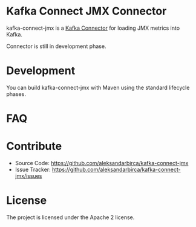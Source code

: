 # Kafka Connect JMX Connector

kafka-connect-jmx is a [Kafka Connector](http://kafka.apache.org/documentation.html#connect)
for loading JMX metrics into Kafka.

Connector is still in development phase.

# Development

You can build kafka-connect-jmx with Maven using the standard lifecycle phases.

# FAQ


# Contribute

- Source Code: https://github.com/aleksandarbirca/kafka-connect-jmx
- Issue Tracker: https://github.com/aleksandarbirca/kafka-connect-jmx/issues


# License

The project is licensed under the Apache 2 license.
